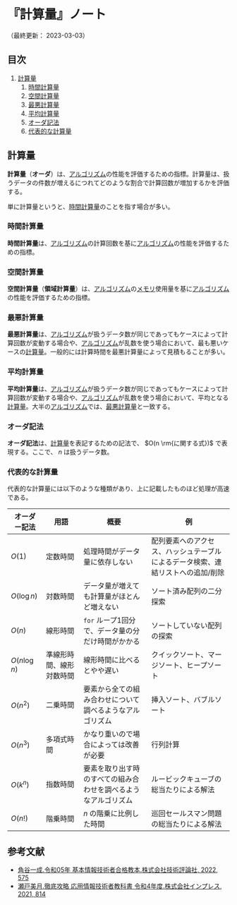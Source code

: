 # 『計算量』ノート

（最終更新： 2023-03-03）


## 目次

1. [計算量](#計算量)
	1. [時間計算量](#時間計算量)
	1. [空間計算量](#空間計算量)
	1. [最悪計算量](#最悪計算量)
	1. [平均計算量](#平均計算量)
	1. [オーダ記法](#オーダ記法)
	1. [代表的な計算量](#代表的な計算量)


## 計算量

**計算量**（**オーダ**）は、[アルゴリズム](../../../../programming/_/chapters/algorithm.md#アルゴリズム)の性能を評価するための指標。計算量は、扱うデータの件数が増えるにつれてどのような割合で計算回数が増加するかを評価する。

単に計算量というと、[時間計算量](#時間計算量)のことを指す場合が多い。

### 時間計算量

**時間計算量**は、[アルゴリズム](../../../../programming/_/chapters/algorithm.md#アルゴリズム)の計算回数を基に[アルゴリズム](../../../../programming/_/chapters/algorithm.md#アルゴリズム)の性能を評価するための指標。

### 空間計算量

**空間計算量**（**領域計算量**）は、[アルゴリズム](../../../../programming/_/chapters/algorithm.md#アルゴリズム)の[メモリ](../../../../computer/hardware/_/chapters/memory.md#メモリ)使用量を基に[アルゴリズム](../../../../programming/_/chapters/algorithm.md#アルゴリズム)の性能を評価するための指標。

### 最悪計算量

**最悪計算量**は、[アルゴリズム](../../../../programming/_/chapters/algorithm.md#アルゴリズム)が扱うデータ数が同じであってもケースによって計算回数が変動する場合や、[アルゴリズム](../../../../programming/_/chapters/algorithm.md#アルゴリズム)が乱数を使う場合において、最も悪いケースの[計算量](#計算量)。一般的には計算時間を最悪計算量によって見積もることが多い。

### 平均計算量

**平均計算量**は、[アルゴリズム](../../../../programming/_/chapters/algorithm.md#アルゴリズム)が扱うデータ数が同じであってもケースによって計算回数が変動する場合や、[アルゴリズム](../../../../programming/_/chapters/algorithm.md#アルゴリズム)が乱数を使う場合において、平均となる[計算量](#計算量)。大半の[アルゴリズム](../../../../programming/_/chapters/algorithm.md#アルゴリズム)では、[最悪計算量](#最悪計算量)と一致する。

### オーダ記法

**オーダ記法**は、[計算量](#計算量)を表記するための記法で、 $O(n \rm{に関する式})$ で表現する。ここで、 $n$ は扱うデータ数。

### 代表的な計算量

代表的な計算量には以下のような種類があり、上に記載したものほど処理が高速である。

| オーダー記法  | 用語                     | 概要                                                           | 例                                                                              |
| ------------- | ------------------------ | -------------------------------------------------------------- | ------------------------------------------------------------------------------- |
| $O(1)$        | 定数時間                 | 処理時間がデータ量に依存しない                                 | 配列要素へのアクセス、ハッシュテーブルによるデータ検索、連結リストへの追加/削除 |
| $O(\log{n})$  | 対数時間                 | データ量が増えても計算量がほとんど増えない                     | ソート済み配列の二分探索                                                        |
| $O(n)$        | 線形時間                 | `for` ループ1回分で、データ量の分だけ時間がかかる              | ソートしていない配列の探索                                                      |
| $O(n\log{n})$ | 準線形時間、線形対数時間 | 線形時間に比べるとやや遅い                                     | クイックソート、マージソート、ヒープソート                                      |
| $O(n^2)$      | 二乗時間                 | 要素から全ての組み合わせについて調べるようなアルゴリズム       | 挿入ソート、バブルソート                                                        |
| $O(n^3)$      | 多項式時間               | かなり重いので場合によっては改善が必要                         | 行列計算                                                                        |
| $O(k^n)$      | 指数時間                 | 要素を取り出す時のすべての組み合わせを調べるようなアルゴリズム | ルービックキューブの総当たりによる解法                                          |
| $O(n!)$       | 階乗時間                 | $n$ の階乗に比例した時間                                        | 巡回セールスマン問題の総当たりによる解法                                        |


## 参考文献

- [角谷一成.令和05年 基本情報技術者合格教本.株式会社技術評論社, 2022, 575](https://gihyo.jp/book/2022/978-4-297-13164-7)
- [瀬戸美月.徹底攻略 応用情報技術者教科書 令和4年度.株式会社インプレス, 2021, 814](https://book.impress.co.jp/books/1121101057)
